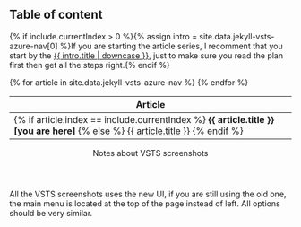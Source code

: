 ## Table of content
{% if include.currentIndex > 0 %}{% assign intro = site.data.jekyll-vsts-azure-nav[0] %}If you are starting the article series, I recomment that you start by the <a href="{{ intro.url }}">{{ intro.title | downcase }}</a>, just to make sure you read the plan first then get all the steps right.{% endif %}

<table class="table table-striped table-hover">
    <thead class="thead-inverse">
        <tr>
            <th>Article</th>
        </tr>
    </thead>
    <tbody>
    {% for article in site.data.jekyll-vsts-azure-nav %}
        <tr>
            <td>
                {% if article.index == include.currentIndex %}
                    <strong>{{ article.title }} [you are here]</strong>
                {% else %}
                    <a href="{{ article.url }}">{{ article.title }}</a>
                {% endif %}
            </td>
        </tr>
    {% endfor %}
    </tbody>
</table>
<aside>
    <header>Notes about VSTS screenshots</header>
    <p>
        All the VSTS screenshots uses the new UI, if you are still using the old one, the main menu is located at the top of the page instead of left.
        All options should be very similar.
    </p>
</aside>
